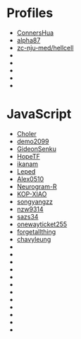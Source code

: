# Profiles
+ [ConnersHua](https://github.com/ConnersHua/Profiles)
+ [alpha87](https://github.com/alpha87/Loon-Profiles)
+ [zc-nju-med/hellcell](https://github.com/zc-nju-med/hellcell)
+ []()
+ []()
+ []()
+ []()
+ []()


# JavaScript
+ [Choler](https://github.com/Choler/Surge)
+ [demo2099](https://github.com/demo2099/QTXScripts)
+ [GideonSenku](https://github.com/GideonSenku/scripts)
+ [HopeTF](https://github.com/HopeTF/JavaScripts)
+ [ikanam](https://github.com/ikanam/Surge-Scripts)
+ [Leped](https://github.com/Leped/Scripting)
+ [Alex0510](https://github.com/Alex0510/surge)
+ [Neurogram-R](https://github.com/Neurogram-R/Surge)
+ [KOP-XIAO](https://github.com/KOP-XIAO/QuantumultX)
+ [songyangzz](https://github.com/songyangzz/QuantumultX)
+ [nzw9314](https://github.com/nzw9314/QuantumultX)
+ [sazs34](https://github.com/sazs34/TaskConfig)
+ [onewayticket255](https://github.com/onewayticket255/Surge-Script)
+ [forgetallthing](https://github.com/forgetallthing/autojsScripts)
+ [chavyleung](https://github.com/chavyleung/scripts)
+ []()
+ []()
+ []()
+ []()
+ []()
+ []()
+ []()
+ []()
+ []()
+ []()
+ []()
+ []()
